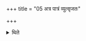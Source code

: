 +++
title = "05 अत्र पात्रं व्युत्सृजतः"

+++

<details><summary>थिते</summary>

अत्र पात्रं व्युत्सृजतः ५
</details>
